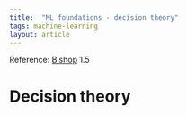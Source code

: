 ```yaml
---
title:  "ML foundations - decision theory"
tags: machine-learning
layout: article
---
```


Reference: [Bishop](https://www.microsoft.com/en-us/research/people/cmbishop/prml-book/) 1.5

# Decision theory


